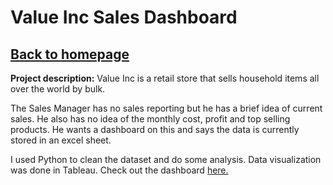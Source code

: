 # Value Inc Sales Dashboard

## <a href="https://lajatto.github.io/">Back to homepage</a>

**Project description:** Value Inc is a retail store that sells household items all over the world by bulk. 

The Sales Manager has no sales reporting but he has a brief idea of current sales. He also has no idea of the monthly cost, profit and top selling products. He wants a
dashboard on this and says the data is currently stored in an excel sheet. 

I used Python to clean the dataset and do some analysis. Data visualization was done in Tableau. Check out the dashboard <a href="https://public.tableau.com/views/ValueIncSales_16820587557630/Dashboard1?:language=en-GB&:display_count=n&:origin=viz_share_link">here.</a>



